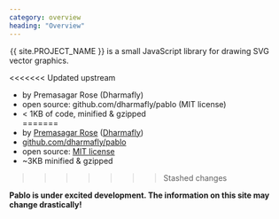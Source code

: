 ```yaml
---
category: overview
heading: "Overview"
---
```

&#8202;<span class="project-name">{{ site.PROJECT_NAME }}</span> is a small JavaScript library for drawing SVG vector graphics.

<<<<<<< Updated upstream
- by Premasagar Rose (Dharmafly)  
- open source: github.com/dharmafly/pablo (MIT license)  
- &#60; 1KB of code, minified & gzipped  
=======
- by [Premasagar Rose](http://premasagar.com) 
    ([Dharmafly](http://dharmafly.com))
- [github.com/dharmafly/pablo](https://github.com/dharmafly/pablo)
- open source: [MIT license](http://opensource.org/licenses/mit-license.php)
- ~3KB minified & gzipped
>>>>>>> Stashed changes

**Pablo is under excited development. The information on this 
site may change drastically!**
